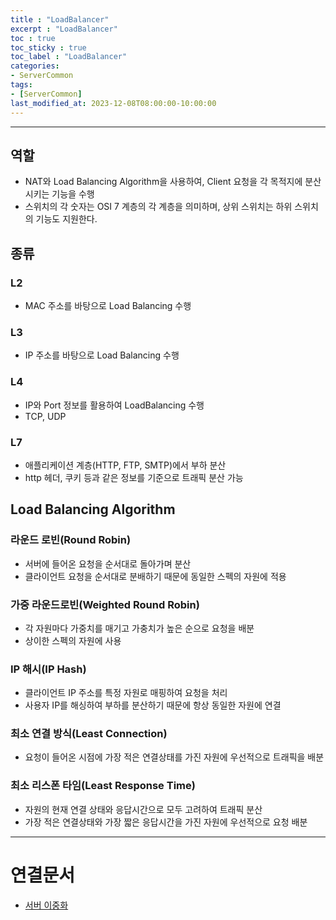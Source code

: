 ```yaml
---
title : "LoadBalancer"
excerpt : "LoadBalancer"
toc : true
toc_sticky : true
toc_label : "LoadBalancer"
categories:
- ServerCommon
tags:
- [ServerCommon]
last_modified_at: 2023-12-08T08:00:00-10:00:00
---
```

  
---
  
## 역할
- NAT와 Load Balancing Algorithm을 사용하여, Client 요청을 각 목적지에 분산시키는 기능을 수행
- 스위치의 각 숫자는 OSI 7 계층의 각 계층을 의미하며, 상위 스위치는 하위 스위치의 기능도 지원한다.
  
## 종류
  
### L2
- MAC 주소를 바탕으로 Load Balancing 수행
  
### L3
- IP 주소를 바탕으로 Load Balancing 수행
  
### L4
- IP와 Port 정보를 활용하여 LoadBalancing 수행
- TCP, UDP
  
### L7
- 애플리케이션 계층(HTTP, FTP, SMTP)에서 부하 분산
- http 헤더, 쿠키 등과 같은 정보를 기준으로 트래픽 분산 가능
  
## Load Balancing Algorithm
  
### 라운드 로빈(Round Robin)
- 서버에 들어온 요청을 순서대로 돌아가며 분산
- 클라이언트 요청을 순서대로 분배하기 때문에 동일한 스펙의 자원에 적용
  
### 가중 라운드로빈(Weighted Round Robin)
- 각 자원마다 가중치를 매기고 가충치가 높은 순으로 요청을 배분
- 상이한 스펙의 자원에 사용
  
### IP 해시(IP Hash)
- 클라이언트 IP 주소를 특정 자원로 매핑하여 요청을 처리
- 사용자 IP를 해싱하여 부하를 분산하기 때문에 항상 동일한 자원에 연결
  
### 최소 연결 방식(Least Connection)
- 요청이 들어온 시점에 가장 적은 연결상태를 가진 자원에 우선적으로 트래픽을 배분
  
### 최소 리스폰 타임(Least Response Time)
- 자원의 현재 연결 상태와 응답시간으로 모두 고려하여 트래픽 분산
- 가장 적은 연결상태와 가장 짧은 응답시간을 가진 자원에 우선적으로 요청 배분

---
  
# 연결문서
- [서버 이중화](../../servercommon/servercommon-서버-이중화)